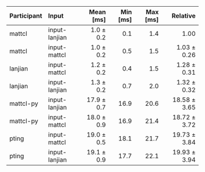 | Participant | Input | Mean [ms] | Min [ms] | Max [ms] | Relative |
|:---|:---|---:|---:|---:|---:|
| mattcl | input-lanjian | 1.0 ± 0.2 | 0.1 | 1.4 | 1.00 |
| mattcl | input-mattcl | 1.0 ± 0.2 | 0.5 | 1.5 | 1.03 ± 0.26 |
| lanjian | input-mattcl | 1.2 ± 0.2 | 0.4 | 1.5 | 1.28 ± 0.31 |
| lanjian | input-lanjian | 1.3 ± 0.2 | 0.7 | 2.0 | 1.32 ± 0.32 |
| mattcl-py | input-lanjian | 17.9 ± 0.7 | 16.9 | 20.6 | 18.58 ± 3.65 |
| mattcl-py | input-mattcl | 18.0 ± 0.9 | 16.9 | 21.4 | 18.72 ± 3.72 |
| pting | input-mattcl | 19.0 ± 0.5 | 18.1 | 21.7 | 19.73 ± 3.84 |
| pting | input-lanjian | 19.1 ± 0.9 | 17.7 | 22.1 | 19.93 ± 3.94 |
